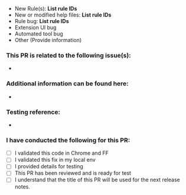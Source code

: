 <!-- The title of this PR will be used for release notes, please provide a relevant title. 
The following format should be use for the release notes and PRs.

Extension:   CI/CD Packages:    Rule updates:
feature()    feature()           newrule(rude ID)
fix()        fix()               fixrule()
chore()      chore()             chore()

Please review more info:                         https://github.com/IBMa/equal-access/wiki/Release-notes -->

<!-- Specify what this PR is doing. Remove all that do not apply -->
* New Rule(s): **List rule IDs**
* New or modified help files: **List rule IDs**
* Rule bug: **List rule IDs**
* Extension UI bug
* Automated tool bug
* Other (Provide information)

### This PR is related to the following issue(s): 
- <!-- Provide each ticket on a new line with # -->


### Additional information can be found here: 
- <!-- Provide the name of the rule & reference link or doc(s) -->


### Testing reference: 
- <!-- Provide testing file(s) or/and code sandbox link(s). Also, provide details on the expected behavior -->


### I have conducted the following for this PR: 
- [ ] I validated this code in Chrome and FF 
- [ ] I validated this fix in my local env
- [ ] I provided details for testing
- [ ] This PR has been reviewed and is ready for test  
- [ ] I understand that the title of this PR will be used for the next release notes.
